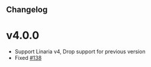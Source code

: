 ## Changelog

# v4.0.0

- Support Linaria v4, Drop support for previous version
- Fixed [#138](https://github.com/cometkim/gatsby-plugin-linaria/issues/113)

